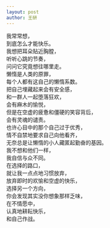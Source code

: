 ```yaml
---
layout: post
author: 王研
---
```

我常常想，  
到底怎么才能快乐。  
我想把耳朵贴近胸膛，  
听听心跳的节奏，  
问问它究竟想往哪里走。  
懒惰是人类的原罪，  
每个人都有这自己的懒惰系数。  
把自己埋藏起来会有安全感，  
和一群人一起堕落狂欢，  
会有麻木的愉悦，  
但是在空虚的疲惫和僵硬的笑容背后，  
会有灵魂的谴责。  
也许心目中的那个自己过于优秀，  
情不自禁地要求自己向他看齐，  
无奈总是让懒惰的小人藏匿起勤奋的基因。  
我不想和他们一样，  
我自信与众不同。  
在选择的路口，  
就让我一点点地习惯放弃，  
放弃即时的欢愉和空虚的快乐，  
选择另一个方向，  
你会发现其实没你想象那样乏味，  
在不情愿中，  
认真地耕耘快乐，  
和自己作战。  
